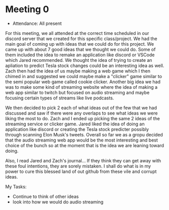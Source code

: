 # Meeting 0

- Attendance: All present

For this meeting, we all attended at the correct time scheduled in our discord server that we created for this specific class/project. We had the main goal of coming up with ideas
that we could do for this project. We came up with about 7 good ideas that we thought we could do. Some of them included the idea to remake an application like discord or VSCode
which Jared recommended. We thought the idea of trying to create an apliation to predict Tesla stock changes could be an interesting idea as well. Zach then had the idea of us maybe 
making a web game which I then chimed in and suggested we could maybe make a "clicker" game similar to the semi popular 
web game called cookie clicker. Another big idea we had was to make some kind of streaming website where the idea of making a web app similar to twitch but focused on audio streaming
and maybe focusing certain types of streams like live podcasts.

We then decided to pick 2 each of what ideas out of the few that we had discussed and saw if there were any overlaps to see what ideas we were liking the most to do. Zach and I ended
up picking the same 2 ideas of the streaming service or clicker game. Jared liked the idea of doing an application like discord or creating the Tesla stock predicter possibly
through scanning Elon Musk's tweets. Overall so far we as a gropu decided that the
audio streaming web app would be the most interesting and best choice of the bunch so at the moment that is the idea we are leaning toward doing.

Also, I read Jared and Zach's journal... If they think they can get away with these foul intentions, they are sorely mistaken. I shall do what is in my power to cure this blessed
land of out github from these vile and corrupt ideas.

My Tasks:
- Continue to think of other ideas
- look into how we would do audio streaming
